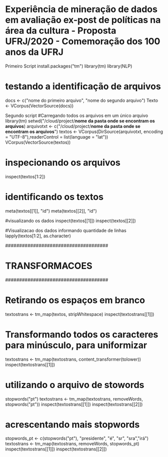 # Experiência de mineração de dados em avaliação ex-post de políticas na área da cultura - Proposta UFRJ/2020 - Comemoração dos 100 anos da UFRJ

Primeiro Script
install.packages("tm")
library(tm)
library(NLP)
# testando a identificação de arquivos
docs <- c("nome do primeiro arquivo", "nome do segundo arquivo")
Texto <- VCorpus(VectorSource(docs))

Segundo script
#Carregando todos os arquivos em um único arquivo
library(tm)
setwd("/cloud/project/**nome da pasta onde se encontram os arquivos**)
arquivotxt <- c("/cloud/project/**nome da pasta onde se encontram os arquivos**")
textos <- VCorpus(DirSource(arquivotxt, encoding = "UTF-8"),readerControl = list(language = "lat"))
VCorpus(VectorSource(textos))


# inspecionando os arquivos
inspect(textos[1:2])

# identificando os textos
meta(textos[[1]], "id")
meta(textos[[2]], "id")

#visualizando os dados
inspect(textos[[1]])
inspect(textos[[2]])

#Visualizacao dos dados informando quantidade de linhas
lapply(textos[1:2], as.character)

#####################################
#        TRANSFORMACOES             #
#####################################

# Retirando os espaços em branco
textostrans <- tm_map(textos, stripWhitespace)
inspect(textostrans[[1]])

# Transformando todos os caracteres para minúsculo, para uniformizar
textostrans  <- tm_map(textostrans, content_transformer(tolower))
inspect(textostrans[[1]])

# utilizando o arquivo de stowords
stopwords("pt")
textostrans <- tm_map(textostrans, removeWords, stopwords("pt"))
inspect(textostrans[[1]])
inspect(textostrans[[2]])

# acrescentando mais stopwords
stopwords_pt <- c(stopwords("pt"), "presidente", "é", "sr", "sra","irá")
textostrans <- tm_map(textostrans, removeWords, stopwords_pt)
inspect(textostrans[[1]])
inspect(textostrans[[2]])
